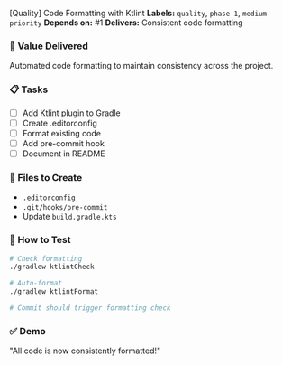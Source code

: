 [Quality] Code Formatting with Ktlint
**Labels:** `quality`, `phase-1`, `medium-priority`
**Depends on:** #1
**Delivers:** Consistent code formatting

### 🎯 Value Delivered
Automated code formatting to maintain consistency across the project.

### 📋 Tasks
- [ ] Add Ktlint plugin to Gradle
- [ ] Create .editorconfig
- [ ] Format existing code
- [ ] Add pre-commit hook
- [ ] Document in README

### 📁 Files to Create
- `.editorconfig`
- `.git/hooks/pre-commit`
- Update `build.gradle.kts`

### 🧪 How to Test
```bash
# Check formatting
./gradlew ktlintCheck

# Auto-format
./gradlew ktlintFormat

# Commit should trigger formatting check
```

### ✅ Demo
"All code is now consistently formatted!"